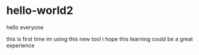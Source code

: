 # hello-world2
hello everyone

this is first time im using this new tool
i hope this learning could be a great experience
